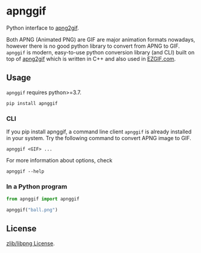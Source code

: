 # apnggif

Python interface to [apng2gif](https://sourceforge.net/projects/apng2gif/).

Both APNG (Animated PNG) are GIF are major animation formats nowadays, however there is no good python library to convert from APNG to GIF. `apnggif` is modern, easy-to-use python conversion library (and CLI) built on top of [apng2gif](https://sourceforge.net/projects/apng2gif/) which is written in C++ and also used in [EZGIF.com](https://ezgif.com/).

## Usage

`apnggif` requires python>=3.7.

```
pip install apnggif
```

### CLI

If you pip install apnggif, a command line client `apnggif` is already installed in your system. Try the following command to convert APNG image to GIF.

```
apnggif <GIF> ...
```

For more information about options, check
```
apnggif --help
```

### In a Python program

```python
from apnggif import apnggif

apnggif("ball.png")
```

## License

[zlib/libpng License](https://opensource.org/licenses/Zlib).
